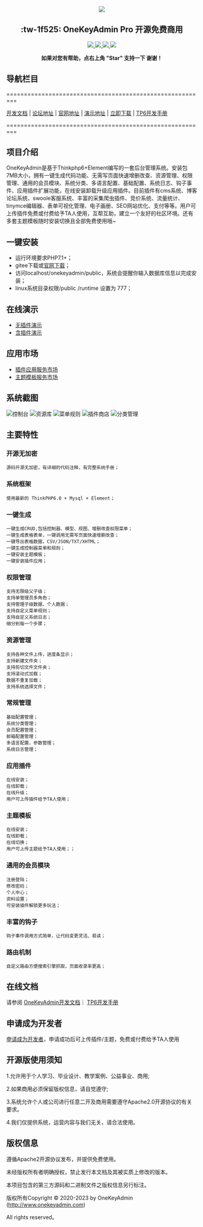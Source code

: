 <p align="center">
    <img src="https://gitee.com/keheying/onekeyadmin/raw/master/readme/logo.png" />
</p>
<h2 align="center">:tw-1f525: OneKeyAdmin Pro 开源免费商用</h2>
<p align="center">
    <a href="http://www.onekeyadmin.com">
        <img src="https://img.shields.io/badge/OfficialWebsite-OneKeyAdmin-yellow.svg" />
    </a>
    <a href="http://www.onekeyadmin.com">
        <img src="https://img.shields.io/badge/Licence-Apache2.0-green.svg?style=flat" />
    </a>
    <a href="http://www.onekeyadmin.com">
        <img src="https://img.shields.io/badge/Edition-1.0.5-blue.svg" />
    </a>
     <a href="http://www.onekeyadmin.com/version.html">
        <img src="https://img.shields.io/badge/download-7.0m-red.svg" />
    </a>
</p>
<p align="center">    
    <b>如果对您有帮助，点右上角 "Star" 支持一下 谢谢！</b>
</p>

## 导航栏目
=========================================================

   [开发文档](http://www.onekeyadmin.com/api/system/docs)
 | [论坛地址](http://www.onekeyadmin.com/blog.html)
 | [官网地址](http://www.onekeyadmin.com)
 | [演示地址](http://demo.onekeyadmin.com/mk_admin)
 | [立即下载](http://www.onekeyadmin.com/api/system/version.html)
 | [TP6开发手册](http://www.kancloud.cn/manual/thinkphp6_0/content)

=========================================================

## 项目介绍

OneKeyAdmin是基于Thinkphp6+Element编写的一套后台管理系统。安装包7MB大小，拥有一键生成代码功能、无需写页面快速增删改查、资源管理、权限管理、通用的会员模块、系统分类、多语言配置、基础配置、系统日志、钩子事件、应用插件扩展功能，在线安装卸载升级应用插件。目前插件有cms系统、博客论坛系统、swoole客服系统、丰富的采集爬虫插件、竞价系统、流量统计、tinymce编辑器、表单可视化管理、电子画册、SEO网站优化、支付等等。用户可上传插件免费或付费给予TA人使用，互帮互助，建立一个友好的社区环境。还有多套主题模板随时安装切换且全部免费使用哦~

## 一键安装

* 运行环境要求PHP7.1+；
* gitee下载或[官网下载](http://www.onekeyadmin.com/api/system/version.html)；
* 访问localhost/onekeyadmin/public，系统会提醒你输入数据库信息以完成安装；
* linux系统目录权限/public /runtime 设置为 777；

## 在线演示

* [无插件演示](http://gitee.onekeyadmin.com/mk_admin)
* [含插件演示](http://demo.onekeyadmin.com/mk_admin)

## 应用市场

* [插件应用服务市场](http://www.onekeyadmin.com/plugins.html)
* [主题模板服务市场](http://www.onekeyadmin.com/themes.html)

## 系统截图

![控制台](https://gitee.com/keheying/onekeyadmin/raw/master/readme/1.png)
![资源库](https://gitee.com/keheying/onekeyadmin/raw/master/readme/2.png)
![菜单规则](https://gitee.com/keheying/onekeyadmin/raw/master/readme/3.png)
![插件商店](https://gitee.com/keheying/onekeyadmin/raw/master/readme/4.png)
![分类管理](https://gitee.com/keheying/onekeyadmin/raw/master/readme/5.png)
## 主要特性

### 开源无加密
    源码开源无加密，有详细的代码注释，有完整系统手册；
### 系统框架    
    使用最新的 ThinkPHP6.0 + Mysql + Element；
### 一键生成
    一键生成CRUD,包括控制器、模型、视图、增删改查权限菜单；
    一键生成表格表单，一键调用无需写页面快速增删改查；
    一键导出表格数据，CSV/JSON/TXT/XHTML；
    一键生成控制器菜单和规则；
    一键安装主题模板；
    一键安装插件应用；
### 权限管理
    支持无限级父子级；
    支持单管理员多角色；
    支持管理子级数据、个人数据；
    支持自定义菜单规则；
    支持自定义系统日志；
    细分到每一个步骤；
### 资源管理
    支持各种文件上传，进度条显示；
    支持新建文件夹；
    支持剪切文件文件夹；
    支持滚动式加载；
    数据不重复加载；
    支持系统选择文件；
### 常规管理
    基础配置管理；
    系统分类管理；
    会员配置管理；
    邮箱配置管理；
    多语言配置，参数管理；
    系统日志管理；
### 应用插件
    在线安装；
    在线卸载；
    在线升级；
    用户可上传插件给予TA人使用；
### 主题模板
    在线安装；
    在线卸载；
    在线切换；
    用户可上传主题给予TA人使用；；
### 通用的会员模块
    注册登陆；
    修改密码；
    个人中心；
    资料设置；
    可安装插件解锁更多玩法；
### 丰富的钩子
    钩子事件调用方式简单，让代码变更灵活、易读；
### 路由机制
    自定义路由方便搜索引擎抓取，页面收录率更高；    
## 在线文档

请参阅 [OneKeyAdmin开发文档](http://www.onekeyadmin.com/api/system/docs.html)｜ [TP6开发手册](https://www.kancloud.cn/manual/thinkphp6_0/content)

## 申请成为开发者

[申请成为开发者](http://www.onekeyadmin.com/api/user/developer.html)，申请成功后可上传插件/主题，免费或付费给予TA人使用

## 开源版使用须知

1.允许用于个人学习、毕业设计、教学案例、公益事业、商用;

2.如果商用必须保留版权信息，请自觉遵守;

3.系统允许个人或公司进行任意二开及商用需要遵守Apache2.0开源协议的有关要求。

4.我们仅提供系统，运营内容与我们无关，请合法使用。

## 版权信息

遵循Apache2开源协议发布，并提供免费使用。

未经版权所有者明确授权，禁止发行本文档及其被实质上修改的版本。 

本项目包含的第三方源码和二进制文件之版权信息另行标注。

版权所有Copyright © 2020-2023 by OneKeyAdmin (http://www.onekeyadmin.com)

All rights reserved。